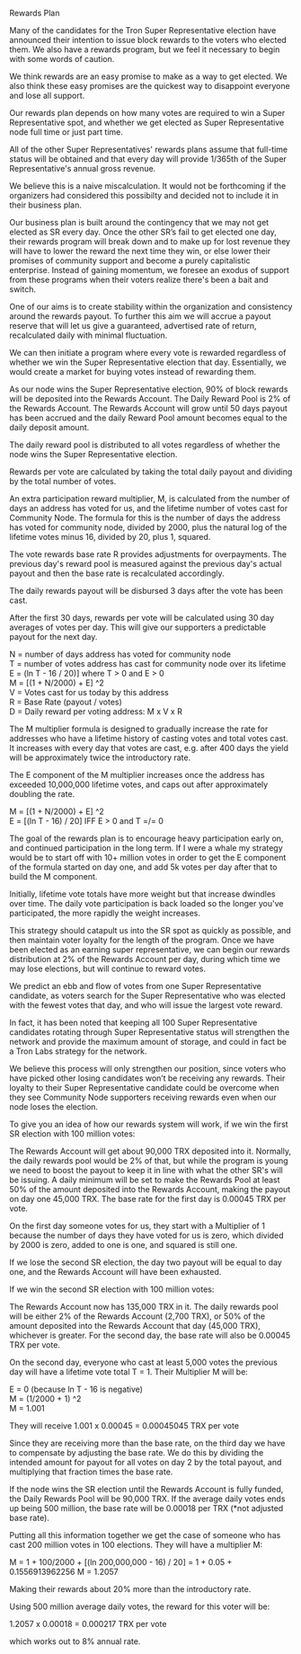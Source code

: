 Rewards Plan

Many of the candidates for the Tron Super Representative election have announced their intention to issue block rewards to the voters who elected them. We also have a rewards program, but we feel it necessary to begin with some words of caution. 

We think rewards are an easy promise to make as a way to get elected. We also think these easy promises are the quickest way to disappoint everyone and lose all support.

Our rewards plan depends on how many votes are required to win a Super Representative spot, and whether we get elected as Super Representative node full time or just part time.

All of the other Super Representatives' rewards plans assume that full-time status will be obtained and that every day will provide 1/365th of the Super Representative's annual gross revenue.

We believe this is a naive miscalculation. It would not be forthcoming if the organizers had considered this possibilty and decided not to include it in their business plan.

Our business plan is built around the contingency that we may not get elected as SR every day. Once the other SR’s fail to get elected one day, their rewards program will break down and to make up for lost revenue they will have to lower the reward the next time they win, or else lower their promises of community support and become a purely capitalistic enterprise. Instead of gaining momentum, we foresee an exodus of support from these programs when their voters realize there's been a bait and switch.

One of our aims is to create stability within the organization and consistency around the rewards payout. To further this aim we will accrue a payout reserve that will let us give a guaranteed, advertised rate of return, recalculated daily with minimal fluctuation.

We can then initiate a program where every vote is rewarded regardless of whether we win the Super Representative election that day. Essentially, we would create a market for buying votes instead of rewarding them.

As our node wins the Super Representative election, 90% of block rewards will be deposited into the Rewards Account. The Daily Reward Pool is 2% of the Rewards Account. The Rewards Account will grow until 50 days payout has been accrued and the daily Reward Pool amount becomes equal to the daily deposit amount.

The daily reward pool is distributed to all votes regardless of whether the node wins the Super Representative election.

Rewards per vote are calculated by taking the total daily payout and dividing by the total number of votes. 

An extra participation reward multiplier, M, is calculated from the number of days an address has voted for us, and the lifetime number of votes cast for Community Node. The formula for this is the number of days the address has voted for community node, divided by 2000, plus the natural log of the lifetime votes minus 16, divided by 20, plus 1, squared.

The vote rewards base rate R provides adjustments for overpayments. The previous day's reward pool is measured against the previous day's actual payout and then the base rate is recalculated accordingly.

The daily rewards payout will be disbursed 3 days after the vote has been cast.

After the first 30 days, rewards per vote will be calculated using 30 day averages of votes per day. This will give our supporters a predictable payout for the next day.

N = number of days address has voted for community node  
T = number of votes address has cast for community node over its lifetime  
E = (ln T - 16 / 20)] where T > 0 and E > 0  
M = [(1 + N/2000) + E] ^2  
V = Votes cast for us today by this address  
R = Base Rate (payout / votes)  
D = Daily reward per voting address: M x V x R  


The M multiplier formula is designed to gradually increase the rate for addresses who have a lifetime history of casting votes and total votes cast. It increases with every day that votes are cast, e.g. after 400 days the yield will be approximately twice the introductory rate.

The E component of the M multiplier increases once the address has exceeded 10,000,000 lifetime votes, and caps out after approximately doubling the rate. 

M = [(1 + N/2000) + E] ^2  
E = [(ln T - 16) / 20] IFF E > 0 and T =/= 0

The goal of the rewards plan is to encourage heavy participation early on, and continued participation in the long term. If I were a whale my strategy would be to start off with 10+ million votes in order to get the E component of the formula started on day one, and add 5k votes per day after that to build the M component.

Initially, lifetime vote totals have more weight but that increase dwindles over time. The daily vote participation is back loaded so the longer you've participated, the more rapidly the weight increases.

This strategy should catapult us into the SR spot as quickly as possible, and then maintain voter loyalty for the length of the program. Once we have been elected as an earning super representative, we can begin our rewards distribution at 2% of the Rewards Account per day, during which time we may lose elections, but will continue to reward votes. 

We predict an ebb and flow of votes from one Super Representative candidate, as voters search for the Super Representative who was elected with the fewest votes that day, and who will issue the largest vote reward. 

In fact, it has been noted that keeping all 100 Super Representative candidates rotating through Super Representative status will strengthen the network and provide the maximum amount of storage, and could in fact be a Tron Labs strategy for the network.

We believe this process will only strengthen our position, since voters who have picked other losing candidates won’t be receiving any rewards. Their loyalty to their Super Representative candidate could be overcome when they see Community Node supporters receiving rewards even when our node loses the election.

To give you an idea of how our rewards system will work, if we win the first SR election with 100 million votes:

The Rewards Account will get about 90,000 TRX deposited into it. Normally, the daily rewards pool would be 2% of that, but while the program is young we need to boost the payout to keep it in line with what the other SR's will be issuing. A daily minimum will be set to make the Rewards Pool at least 50% of the amount deposited into the Rewards Account, making the payout on day one 45,000 TRX. The base rate for the first day is 0.00045 TRX per vote.

On the first day someone votes for us, they start with a Multiplier of 1 because the number of days they have voted for us is zero, which divided by 2000 is zero, added to one is one, and squared is still one.

If we lose the second SR election, the day two payout will be equal to day one, and the Rewards Account will have been exhausted.

If we win the second SR election with 100 million votes:

The Rewards Account now has 135,000 TRX in it. The daily rewards pool will be either 2% of the Rewards Account (2,700 TRX), or 50% of the amount deposited into the Rewards Account that day (45,000 TRX), whichever is greater. For the second day, the base rate will also be 0.00045 TRX per vote.

On the second day, everyone who cast at least 5,000 votes the previous day will have a lifetime vote total T = 1. Their Multiplier M will be:

E = 0 (because ln T - 16 is negative)  
M = (1/2000 + 1) ^2  
M = 1.001  

They will receive 1.001 x 0.00045 = 0.00045045 TRX per vote

Since they are receiving more than the base rate, on the third day we have to compensate by adjusting the base rate. We do this by dividing the intended amount for payout for all votes on day 2 by the total payout, and multiplying that fraction times the base rate.

If the node wins the SR election until the Rewards Account is fully funded, the Daily Rewards Pool will be 90,000 TRX. If the average daily votes ends up being 500 million, the base rate will be 0.00018 per TRX (*not adjusted base rate).

Putting all this information together we get the case of someone who has cast 200 million votes in 100 elections. They will have a multiplier M: 

M = 1 + 100/2000 + [(ln 200,000,000 - 16) / 20] = 1 + 0.05 + 0.1556913962256 
M = 1.2057

Making their rewards about 20% more than the introductory rate.

Using 500 million average daily votes, the reward for this voter will be:

1.2057 x 0.00018 = 0.000217 TRX per vote

which works out to 8% annual rate. 
